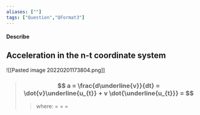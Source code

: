 ```yaml
---
aliases: [""]
tags: ["Question","QFormat3"]
---
```


#### Describe
## Acceleration in the n-t coordinate system
![[Pasted image 20220201173804.png]]

> ### $$ a = \frac{d\underline{v}}{dt} = \dot{v}\underline{u_{t}} + v \dot{\underline{u_{t}}} =  $$ 
>> where:
>> $=$ 
>> $=$
>> $=$
